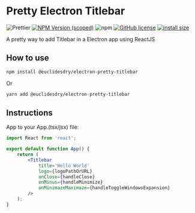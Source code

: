 # Pretty Electron Titlebar

![Prettier](https://img.shields.io/badge/code_style-prettier-ff69b4.svg?style=for-the-badge&logo=appveyor)
[![NPM Version (scoped)](https://img.shields.io/npm/v/@euclidesdry/electron-pretty-titlebar?style=for-the-badge&logo=appveyor)](https://www.npmjs.com/package/@euclidesdry/electron-pretty-titlebar)
![npm](https://img.shields.io/npm/dm/@euclidesdry/electron-pretty-titlebar?style=for-the-badge)
[![GitHub license](https://img.shields.io/github/license/euclidesdry/electron-pretty-titlebar?style=for-the-badge)](https://github.com/euclidesdry/electron-pretty-titlebar/blob/main/LICENSE)
[![install size](https://packagephobia.com/badge?p=@euclidesdry/electron-pretty-titlebar)](https://packagephobia.com/result?p=@euclidesdry/electron-pretty-titlebar)

A pretty way to add Titlebar in a Electron app using ReactJS

## How to use

```bash
npm install @euclidesdry/electron-pretty-titlebar
```

Or

```bash
yarn add @euclidesdry/electron-pretty-titlebar
```

## Instructions

App to your App.(tsx/jsx) file:

```jsx
import React from 'react';

export default function App() {
	return (
		<Titlebar
			title='Hello World'
			logo={logoPathOrURL}
			onClose={handleClose}
			onMinus={handleMinimize}
			onMinimazeMaximaze={handleToggleWindowsExpansion}
		/>
	);
}
```
